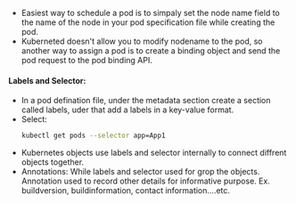 - Easiest way to schedule a pod is to simpaly set the node name field to the name of the node in your pod specification file while creating the pod. 
- Kuberneted doesn't allow you to modify nodename to the pod, so another way to assign a pod is to create a binding object and send the pod request to the pod binding API.

#### Labels and Selector:

- In a pod defination file, under the metadata section create a section called labels, uder that add a labels in a key-value format. 
- Select:
  ```sh
  kubectl get pods --selector app=App1
  ```
- Kubernetes objects use labels and selector internally to connect diffrent objects together. 
- Annotations: While labels and selector used for grop the objects. Annotation used to record other details for informative purpose. Ex. buildversion, buildinformation, contact information....etc. 
